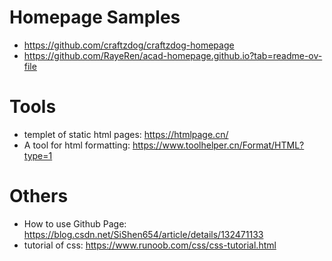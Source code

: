 # Homepage Samples
* https://github.com/craftzdog/craftzdog-homepage
* https://github.com/RayeRen/acad-homepage.github.io?tab=readme-ov-file

# Tools
* templet of static html pages: https://htmlpage.cn/
* A tool for html formatting: https://www.toolhelper.cn/Format/HTML?type=1

# Others
* How to use Github Page: https://blog.csdn.net/SiShen654/article/details/132471133
* tutorial of css: https://www.runoob.com/css/css-tutorial.html
